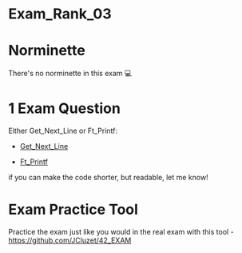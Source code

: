 # Exam_Rank_03
# Norminette

There's no norminette in this exam 💻

# 1 Exam Question

Either Get_Next_Line or Ft_Printf:

- [Get_Next_Line](https://github.com/pasqualerossi/42-School-Exam-Rank-03/tree/main/get_next_line)

- [Ft_Printf](https://github.com/4trastos/Exam_Rank_03/tree/main/ft_printf) 

if you can make the code shorter, but readable, let me know!

# Exam Practice Tool

Practice the exam just like you would in the real exam with this tool - https://github.com/JCluzet/42_EXAM
